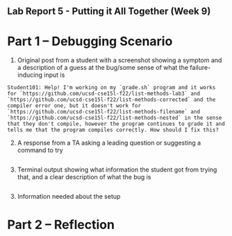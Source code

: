 ## Lab Report 5 - Putting it All Together (Week 9)


# Part 1 – Debugging Scenario
1. Original post from a student with a screenshot showing a symptom and a description of a guess at the bug/some sense of what the failure-inducing input is
```
Student101: Help! I'm working on my `grade.sh` program and it works for `https://github.com/ucsd-cse15l-f22/list-methods-lab3` and `https://github.com/ucsd-cse15l-f22/list-methods-corrected` and the compiler error one, but it doesn't work for
`https://github.com/ucsd-cse15l-f22/list-methods-filename` and `https://github.com/ucsd-cse15l-f22/list-methods-nested` in the sense that they don't compile, however the program continues to grade it and tells me that the program compiles correctly. How should I fix this? 
```
2. A response from a TA asking a leading question or suggesting a command to try
```
```
3. Terminal output showing what information the student got from trying that, and a clear description of what the bug is
```
```
3. Information needed about the setup
# Part 2 – Reflection
